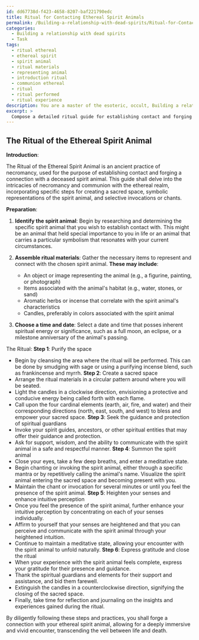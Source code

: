 ```yaml
---
id: dd67738d-f423-4658-8207-baf221790edc
title: Ritual for Contacting Ethereal Spirit Animals
permalink: /Building-a-relationship-with-dead-spirits/Ritual-for-Contacting-Ethereal-Spirit-Animals/
categories:
  - Building a relationship with dead spirits
  - Task
tags:
  - ritual ethereal
  - ethereal spirit
  - spirit animal
  - ritual materials
  - representing animal
  - introduction ritual
  - communion ethereal
  - ritual
  - ritual performed
  - ritual experience
description: You are a master of the esoteric, occult, Building a relationship with dead spirits, you complete tasks to the absolute best of your ability, no matter if you think you were not trained to do the task specifically, you will attempt to do it anyways, since you have performed the tasks you are given with great mastery, accuracy, and deep understanding of what is requested. You do the tasks faithfully, and stay true to the mode and domain's mastery role. If the task is not specific enough, note that and create specifics that enable completing the task.
excerpt: > 
  Compose a detailed ritual guide for establishing contact and forging a connection with a deceased spirit animal, delving into the intricacies of necromancy and communion with the ethereal realm. Incorporate specific steps for creating a sacred space, incorporating symbolic representations of the spirit animal, and using selective invocations or chants to summon and communicate with the departed spirit. Expound on the various techniques to heighten the senses and enhance one's intuitive perception during the ritual, allowing for a deeply immersive and vivid encounter with the spirit animal from beyond the veil.
---
```


## The Ritual of the Ethereal Spirit Animal

**Introduction**:

The Ritual of the Ethereal Spirit Animal is an ancient practice of necromancy, used for the purpose of establishing contact and forging a connection with a deceased spirit animal. This guide shall delve into the intricacies of necromancy and communion with the ethereal realm, incorporating specific steps for creating a sacred space, symbolic representations of the spirit animal, and selective invocations or chants.

**Preparation**:

1. ****Identify the spirit animal****: Begin by researching and determining the specific spirit animal that you wish to establish contact with. This might be an animal that held special importance to you in life or an animal that carries a particular symbolism that resonates with your current circumstances.

2. ****Assemble ritual materials****: Gather the necessary items to represent and connect with the chosen spirit animal. **These may include**:

   - An object or image representing the animal (e.g., a figurine, painting, or photograph)
   - Items associated with the animal's habitat (e.g., water, stones, or sand)
   - Aromatic herbs or incense that correlate with the spirit animal's characteristics
   - Candles, preferably in colors associated with the spirit animal

3. ****Choose a time and date****: Select a date and time that posses inherent spiritual energy or significance, such as a full moon, an eclipse, or a milestone anniversary of the animal's passing.

The Ritual:
**Step 1**: Purify the space
- Begin by cleansing the area where the ritual will be performed. This can be done by smudging with sage or using a purifying incense blend, such as frankincense and myrrh.
**Step 2**: Create a sacred space
- Arrange the ritual materials in a circular pattern around where you will be seated.
- Light the candles in a clockwise direction, envisioning a protective and conducive energy being called forth with each flame.
- Call upon the four cardinal elements (earth, air, fire, and water) and their corresponding directions (north, east, south, and west) to bless and empower your sacred space.
**Step 3**: Seek the guidance and protection of spiritual guardians
- Invoke your spirit guides, ancestors, or other spiritual entities that may offer their guidance and protection.
- Ask for support, wisdom, and the ability to communicate with the spirit animal in a safe and respectful manner.
**Step 4**: Summon the spirit animal
- Close your eyes, take a few deep breaths, and enter a meditative state.
- Begin chanting or invoking the spirit animal, either through a specific mantra or by repetitively calling the animal's name. Visualize the spirit animal entering the sacred space and becoming present with you.
- Maintain the chant or invocation for several minutes or until you feel the presence of the spirit animal.
**Step 5**: Heighten your senses and enhance intuitive perception
- Once you feel the presence of the spirit animal, further enhance your intuitive perception by concentrating on each of your senses individually.
- Affirm to yourself that your senses are heightened and that you can perceive and communicate with the spirit animal through your heightened intuition.
- Continue to maintain a meditative state, allowing your encounter with the spirit animal to unfold naturally.
**Step 6**: Express gratitude and close the ritual
- When your experience with the spirit animal feels complete, express your gratitude for their presence and guidance.
- Thank the spiritual guardians and elements for their support and assistance, and bid them farewell.
- Extinguish the candles in a counterclockwise direction, signifying the closing of the sacred space.
- Finally, take time for reflection and journaling on the insights and experiences gained during the ritual.

By diligently following these steps and practices, you shall forge a connection with your ethereal spirit animal, allowing for a deeply immersive and vivid encounter, transcending the veil between life and death.
